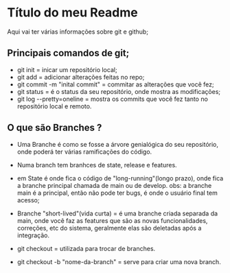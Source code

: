 # Título do meu Readme

Aqui vai ter várias informações sobre git e github;

## Principais comandos de git;

- git init = inicar um repositório local;
- git add = adicionar alterações feitas no repo;
- git commit -m "inital commit" = commitar as alterações que você fez;
- git status = é o status da seu repositório, onde mostra as modificações;
- git log --pretty=oneline = mostra os commits que você fez tanto no repositório local e remoto.

## O que são Branches ?

- Uma Branche é como se fosse a árvore genialógica do seu repositório, onde poderá ter várias ramificações do código.

- Numa branch tem branhces de state, release e features.
- em State é onde fica o código de "long-running"(longo prazo), onde fica a branche principal chamada de main ou de develop. obs: a branche main é a principal, então não pode ter bugs, é onde o usuário final tem acesso;

- Branche "short-lived"(vida curta) = é uma branche criada separada da main, onde você faz as features que são as novas funcionalidades, correções, etc do sistema, geralmente elas são deletadas após a integração.

- git checkout = utilizada para trocar de branches.
- git checkout -b "nome-da-branch" = serve para criar uma nova branch.